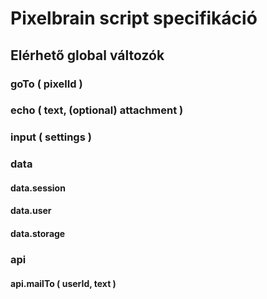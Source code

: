 # Pixelbrain script specifikáció

## Elérhető global változók

### goTo ( pixelId )

### echo ( text, (optional) attachment )

### input ( settings )

### data

#### data.session
#### data.user
#### data.storage

### api
#### api.mailTo ( userId, text )
